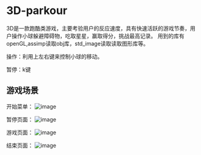 # 3D-parkour
3D是一款跑酷类游戏，主要考验用户的反应速度，具有快速活跃的游戏节奏，用户操作小球躲避障碍物，吃取星星，赢取得分，挑战最高记录。
用到的库有openGL,assimp读取obj库，std_image读取读取图形库等。

操作：利用上左右键来控制小球的移动。

暂停：k键

## 游戏场景
开始菜单：
![image](https://user-images.githubusercontent.com/47621594/111063745-69ac1b80-84eb-11eb-8306-72a932b29bc7.png)

暂停页面：
![image](https://user-images.githubusercontent.com/47621594/111063744-69ac1b80-84eb-11eb-9f9e-7fff20d10a5d.png)

游戏页面：
![image](https://user-images.githubusercontent.com/47621594/111063751-6f096600-84eb-11eb-9e24-9f86a2c840dc.png)

结束页面：
![image](https://user-images.githubusercontent.com/47621594/111063758-76c90a80-84eb-11eb-950d-18bf6ca89c73.png)

